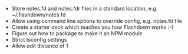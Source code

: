 - Store notes.fd and notes.fdr files in a standard location, e.g. ~/.flashdown/notes.fd
- Allow using command line options to override config, e.g. notes.fd file
- Create a starter deck which teaches you how Flashdown works :-)
- Figure out how to package to make it an NPM module
- Strict tsconfig settings
- Allow edit distance of 1
